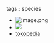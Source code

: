 tags:: species

- ![image.png](https://peach-geographical-bat-397.mypinata.cloud/ipfs/QmXeMAGuDDLGoVzazLMjduNHrK5GrabAUMFECJJd3QDPjU)
- ![](https://peach-geographical-bat-397.mypinata.cloud/ipfs/Qmc8rgKFbaUg3opV9WyGReNXcnjVLt5RJGDucssfouvQGd)
- [tokopedia](https://www.tokopedia.com/archive-plansstore-1-165/tanaman-hias-pohon-palem-kol-licuala-grandis-kipas?extParam=ivf%3Dfalse%26src%3Dsearch)